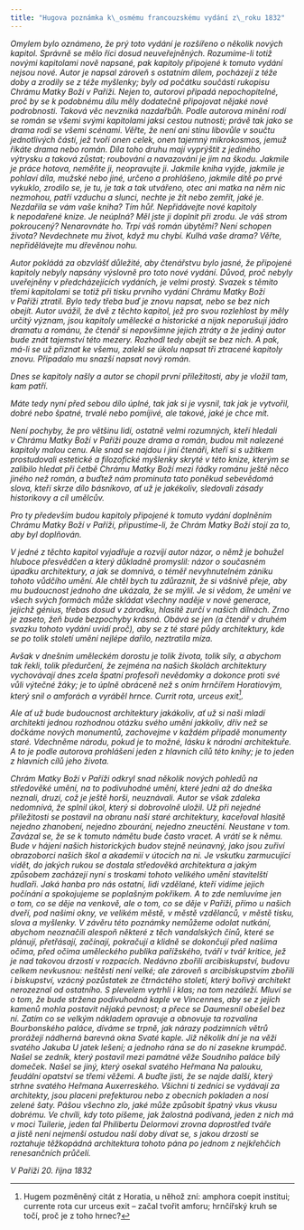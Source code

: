 ```yaml
---
title: "Hugova poznámka k\_osmému francouzskému vydání z\_roku 1832"
---
```


_Omylem bylo oznámeno, že prý toto vydání je rozšířeno o několik nových kapitol. Správně se mělo říci dosud neuveřejněných. Rozumíme-li totiž novými kapitolami nově napsané, pak kapitoly připojené k tomuto vydání nejsou nové. Autor je napsal zároveň s ostatním dílem, pocházejí z téže doby a zrodily se z téže myšlenky; byly od počátku součástí rukopisu Chrámu Matky Boží v Paříži. Nejen to, autorovi připadá nepochopitelné, proč by se k podobnému dílu měly dodatečně připojovat nějaké nové podrobnosti. Taková věc nevzniká nazdařbůh. Podle autorova mínění rodí se román se všemi svými kapitolami jaksi cestou nutnosti; právě tak jako se drama rodí se všemi scénami. Věřte, že není ani stínu libovůle v součtu jednotlivých částí, jež tvoří onen celek, onen tajemný mikrokosmos, jemuž říkáte drama nebo román. Díla toho druhu mají vyprýštit z jediného výtrysku a taková zůstat; roubování a navazování je jim na škodu. Jakmile je práce hotova, neměňte ji, neopravujte ji. Jakmile kniha vyjde, jakmile je pohlaví díla, mužské nebo jiné, určeno a prohlášeno, jakmile dítě po prvé vykuklo, zrodilo se, je tu, je tak a tak utvářeno, otec ani matka na něm nic nezmohou, patří vzduchu a slunci, nechte je žít nebo zemřít, jaké je. Nezdařila se vám vaše kniha? Tím hůř. Nepřidávejte nové kapitoly k nepodařené knize. Je neúplná? Měl jste ji doplnit při zrodu. Je váš strom pokroucený? Nenarovnáte ho. Trpí váš román úbytěmi? Není schopen života? Nevdechnete mu život, když mu chybí. Kulhá vaše drama? Věřte, nepřidělávejte mu dřevěnou nohu._

_Autor pokládá za obzvlášť důležité, aby čtenářstvu bylo jasné, že připojené kapitoly nebyly napsány výslovně pro toto nové vydání. Důvod, proč nebyly uveřejněny v předcházejících vydáních, je velmi prostý. Svazek s těmito třemi kapitolami se totiž při tisku prvního vydání Chrámu Matky Boží v Paříži ztratil. Bylo tedy třeba buď je znovu napsat, nebo se bez nich obejít. Autor uvážil, že dvě z těchto kapitol, jež pro svou rozlehlost by měly určitý význam, jsou kapitoly umělecké a historické a nijak neporušují jádro dramatu a románu, že čtenář si nepovšimne jejich ztráty a že jediný autor bude znát tajemství této mezery. Rozhodl tedy obejít se bez nich. A pak, má-li se už přiznat ke všemu, zalekl se úkolu napsat tři ztracené kapitoly znovu. Připadalo mu snazší napsat nový román._

_Dnes se kapitoly našly a autor se chopil první příležitosti, aby je vložil tam, kam patří._

_Máte tedy nyní před sebou dílo úplné, tak jak si je vysnil, tak jak je vytvořil, dobré nebo špatné, trvalé nebo pomíjivé, ale takové, jaké je chce mít._

_Není pochyby, že pro většinu lidí, ostatně velmi rozumných, kteří hledali v Chrámu Matky Boží v Paříži pouze drama a román, budou mít nalezené kapitoly malou cenu. Ale snad se najdou i jiní čtenáři, kteří si s užitkem prostudovali estetické a filozofické myšlenky skryté v této knize, kterým se zalíbilo hledat při četbě Chrámu Matky Boží mezi řádky románu ještě něco jiného než román, a buďtež nám prominuta tato poněkud sebevědomá slova, kteří skrze dílo básníkovo, ať už je jakékoliv, sledovali zásady historikovy a cíl umělcův._

_Pro ty především budou kapitoly připojené k tomuto vydání doplněním Chrámu Matky Boží v Paříži, připustíme-li, že Chrám Matky Boží stojí za to, aby byl doplňován._

_V jedné z těchto kapitol vyjadřuje a rozvíjí autor názor, o němž je bohužel hluboce přesvědčen a který důkladně promyslil: názor o současném úpadku architektury, a jak se domnívá, o téměř nevyhnutelném zániku tohoto vůdčího umění. Ale chtěl bych tu zdůraznit, že si vášnivě přeje, aby mu budoucnost jednoho dne ukázala, že se mýlil. Je si vědom, že umění ve všech svých formách může skládat všechny naděje v nové generace, jejichž génius, třebas dosud v zárodku, hlasitě zurčí v našich dílnách. Zrno je zaseto, žeň bude bezpochyby krásná. Obává se jen (a čtenář v druhém svazku tohoto vydání uvidí proč), aby se z té staré půdy architektury, kde se po tolik století umění nejlépe dařilo, neztratila míza._

_Avšak v dnešním uměleckém dorostu je tolik života, tolik síly, a abychom tak řekli, tolik předurčení, že zejména na našich školách architektury vychovávají dnes zcela špatní profesoři nevědomky a dokonce proti své vůli výtečné žáky; je to úplně obráceně než s oním hrnčířem Horatiovým, který snil o amforách a vyráběl hrnce. Currit rota, urceus exit[^163]._

_Ale ať už bude budoucnost architektury jakákoliv, ať už si naši mladí architekti jednou rozhodnou otázku svého umění jakkoliv, dřív než se dočkáme nových monumentů, zachovejme v každém případě monumenty staré. Vdechněme národu, pokud je to možné, lásku k národní architektuře. A to je podle autorova prohlášení jeden z hlavních cílů této knihy; je to jeden z hlavních cílů jeho života._

_Chrám Matky Boží v Paříži odkryl snad několik nových pohledů na středověké umění, na to podivuhodné umění, které jedni až do dneška neznali, druzí, což je ještě horši, neuznávali. Autor se však zdaleka nedomnívá, že splnil úkol, který si dobrovolně uložil. Už při nejedné příležitosti se postavil na obranu naší staré architektury, kaceřoval hlasitě nejedno zhanobení, nejedno zbourání, nejedno zneuctění. Neustane v tom. Zavázal se, že se k tomuto námětu bude často vracet. A vrátí se k němu. Bude v hájení našich historických budov stejně neúnavný, jako jsou zuřiví obrazoborci našich škol a akademií v útocích na ni. Je vskutku zarmucující vidět, do jakých rukou se dostala středověká architektura a jakým způsobem zacházejí nyní s troskami tohoto velikého umění stavitelští hudlaři. Jaká hanba pro nás ostatní, lidi vzdělané, kteří vidíme jejich počínání a spokojujeme se poplašným pokřikem. A to zde nemluvíme jen o tom, co se děje na venkově, ale o tom, co se děje v Paříži, přímo u našich dveří, pod našimi okny, ve velikém městě, v městě vzdělanců, v městě tisku, slova a myšlenky. V závěru této poznámky nemůžeme odolat nutkání, abychom neoznačili alespoň některé z těch vandalských činů, které se plánují, přetřásají, začínají, pokračují a klidně se dokončují před našima očima, před očima uměleckého publika pařížského, tváří v tvář kritice, jež je nad takovou drzostí v rozpacích. Nedávno zbořili arcibiskupství, budovu celkem nevkusnou: neštěstí není velké; ale zároveň s arcibiskupstvím zbořili i biskupství, vzácný pozůstatek ze čtrnáctého století, který bořivý architekt nerozeznal od ostatního. S plevelem vytrhli i klas; na tom nezáleží. Mluví se o tom, že bude stržena podivuhodná kaple ve Vincennes, aby se z jejích kamenů mohla postavit nějaká pevnost; a přece se Daumesnil obešel bez ní. Zatím co se velkým nákladem opravuje a obnovuje ta rozvalina Bourbonského paláce, díváme se trpně, jak nárazy podzimních větrů prorážejí nádherná barevná okna Svaté kaple. Již několik dní je na věži svatého Jakuba U jatek lešení; a jednoho rána se do ní zasekne krumpáč. Našel se zedník, který postavil mezi památné věže Soudního paláce bílý domeček. Našel se jiný, který osekal svatého Heřmana Na palouku, feudální opatství se třemi věžemi. A buďte jisti, že se najde další, který strhne svatého Heřmana Auxerreského. Všichni ti zedníci se vydávají za architekty, jsou placeni prefekturou nebo z obecních pokladen a nosí zelené šaty. Pášou všechno zlo, jaké může způsobit špatný vkus vkusu dobrému. Ve chvíli, kdy toto píšeme, jak žalostná podívaná, jeden z nich má v moci Tuilerie, jeden ťal Philibertu Delormovi zrovna doprostřed tváře a jistě není nejmenší ostudou naší doby dívat se, s jakou drzostí se roztahuje těžkopádná architektura tohoto pána po jednom z nejkřeh­čích renesančních průčelí._

_V Paříži 20. října 1832_

[^163]: Hugem pozměněný citát z Horatia, u něhož zní: amphora coepit institui; currente rota cur urceus exit – začal tvořit amforu; hrnčířský kruh se točí, proč je z toho hrnec?
